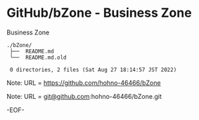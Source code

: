 # GitHub/bZone - Business Zone

Business Zone

    ./bZone/
     ├──  README.md
     └──  README.md.old
     
     0 directories, 2 files (Sat Aug 27 18:14:57 JST 2022)


Note: URL = https://github.com/hohno-46466/bZone

Note: URL = git@github.com:hohno-46466/bZone.git

-EOF-
